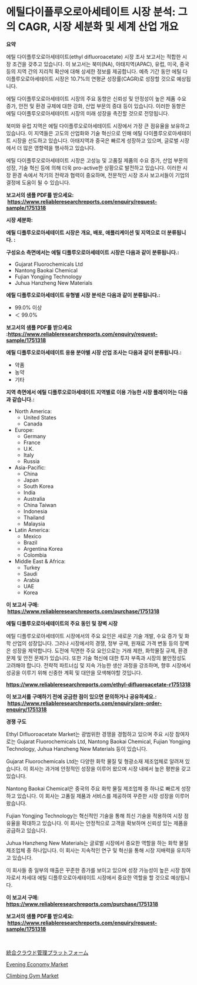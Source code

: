 <p><h1>에틸다이플루오로아세테이트 시장 분석: 그의 CAGR, 시장 세분화 및 세계 산업 개요</h1></p><p><strong>요약</strong></p>
<p><p>에틸 다이플루오로아세테이트(ethyl difluoroacetate) 시장 조사 보고서는 적합한 시장 조건을 갖추고 있습니다. 이 보고서는 북미(NA), 아태지역(APAC), 유럽, 미국, 중국 등의 지역 간의 지리적 확산에 대해 상세한 정보를 제공합니다. 예측 기간 동안 에틸 다이플루오로아세테이트 시장은 10.7%의 연평균 성장률(CAGR)로 성장할 것으로 예상됩니다.</p><p>에틸 다이플루오로아세테이트 시장의 주요 동향은 신뢰성 및 안정성이 높은 제품 수요 증가, 안전 및 환경 규제에 대한 강화, 산업 부문의 증대 등이 있습니다. 이러한 동향은 에틸 다이플루오로아세테이트 시장의 미래 성장을 촉진할 것으로 전망됩니다.</p><p>북미와 유럽 지역은 에틸 다이플루오로아세테이트 시장에서 가장 큰 점유율을 보유하고 있습니다. 이 지역들은 고도의 산업화와 기술 혁신으로 인해 에틸 다이플루오로아세테이트 시장을 선도하고 있습니다. 아태지역과 중국은 빠르게 성장하고 있으며, 글로벌 시장에서 더 많은 영향력을 행사하고 있습니다.</p><p>에틸 다이플루오로아세테이트 시장은 고성능 및 고품질 제품의 수요 증가, 산업 부문의 성장, 기술 혁신 등에 의해 더욱 pro-active한 상황으로 발전하고 있습니다. 이러한 시장 환경 속에서 적기의 전략과 협력이 중요하며, 전문적인 시장 조사 보고서들이 기업의 결정에 도움이 될 수 있습니다.</p></p>
<p><strong>보고서의 샘플 PDF를 받으세요: &nbsp;<a href="https://www.reliableresearchreports.com/enquiry/request-sample/1751318">https://www.reliableresearchreports.com/enquiry/request-sample/1751318</a></strong></p>
<p><strong>시장 세분화:</strong></p>
<p><strong> 에틸 디플루오로아세테이트 시장은 개요, 배포, 애플리케이션 및 지역으로 더 분류됩니다. :</strong></p>
<p><strong>구성요소 측면에서는 에틸 디플루오로아세테이트 시장은 다음과 같이 분류됩니다.:</strong></p>
<p><ul><li>Gujarat Fluorochemicals Ltd</li><li>Nantong Baokai Chemical</li><li>Fujian Yongjing Technology</li><li>Juhua Hanzheng New Materials</li></ul></p>
<p><strong> 에틸 디플루오로아세테이트 유형별 시장 분석은 다음과 같이 분류됩니다.:</strong></p>
<p><ul><li>99.0% 이상</li><li>＜ 99.0%</li></ul></p>
<p><strong>보고서의 샘플 PDF를 받으세요 :<a href="https://www.reliableresearchreports.com/enquiry/request-sample/1751318">https://www.reliableresearchreports.com/enquiry/request-sample/1751318</a></strong></p>
<p><strong> 에틸 디플루오로아세테이트 응용 분야별 시장 산업 조사는 다음과 같이 분류됩니다.:</strong></p>
<p><ul><li>약품</li><li>농약</li><li>기타</li></ul></p>
<p><strong>지역 측면에서 에틸 디플루오로아세테이트 지역별로 이용 가능한 시장 플레이어는 다음과 같습니다.:</strong></p>
<p><ul>
    <li>
        North America:
        <ul>
            <li>United States</li>
            <li>Canada</li>
        </ul>
    </li>
    <li>
        Europe:
        <ul>
            <li>Germany</li>
            <li>France</li>
            <li>U.K.</li>
            <li>Italy</li>
            <li>Russia</li>
        </ul>
    </li>
    <li>
        Asia-Pacific:
        <ul>
            <li>China</li>
            <li>Japan</li>
            <li>South Korea</li>
            <li>India</li>
            <li>Australia</li>
            <li>China Taiwan</li>
            <li>Indonesia</li>
            <li>Thailand</li>
            <li>Malaysia</li>
        </ul>
    </li>
    <li>
        Latin America:
        <ul>
            <li>Mexico</li>
            <li>Brazil</li>
            <li>Argentina Korea</li>
            <li>Colombia</li>
        </ul>
    </li>
    <li>
        Middle East & Africa:
        <ul>
            <li>Turkey</li>
            <li>Saudi</li>
            <li>Arabia</li>
            <li>UAE</li>
            <li>Korea</li>
        </ul>
    </li>
    </ul></p>
<p><strong>이 보고서 구매: &nbsp;<a href="https://www.reliableresearchreports.com/purchase/1751318">https://www.reliableresearchreports.com/purchase/1751318</a></strong></p>
<p><strong>에틸 디플루오로아세테이트의 주요 동인 및 장벽 시장</strong></p>
<p><p>에틸 디플루오로아세테이트 시장에서의 주요 요인은 새로운 기술 개발, 수요 증가 및 화학 산업의 성장입니다. 그러나 시장에서의 경쟁, 정부 규제, 원재료 가격 변동 등의 장벽은 성장을 제약합니다. 도전에 직면한 주요 요인으로는 거래 제한, 화학물질 규제, 환경 문제 및 안전 문제가 있습니다. 또한 기술 혁신에 대한 투자 부족과 시장의 불안정성도 고려해야 합니다. 전략적 파트너십 및 지속 가능한 생산 과정을 강조하며, 향후 시장에서 성공을 이루기 위해 신중한 계획 및 대안을 모색해야할 것입니다.</p></p>
<p><strong><a href="https://www.reliableresearchreports.com/ethyl-difluoroacetate-r1751318">https://www.reliableresearchreports.com/ethyl-difluoroacetate-r1751318</a></strong></p>
<p><strong>이 보고서를 구매하기 전에 궁금한 점이 있으면 문의하거나 공유하세요.: &nbsp;<a href="https://www.reliableresearchreports.com/enquiry/pre-order-enquiry/1751318">https://www.reliableresearchreports.com/enquiry/pre-order-enquiry/1751318</a></strong></p>
<p><strong>경쟁 구도</strong></p>
<p><p>Ethyl Difluoroacetate Market는 광범위한 경쟁을 경험하고 있으며 주요 시장 참여자로는 Gujarat Fluorochemicals Ltd, Nantong Baokai Chemical, Fujian Yongjing Technology, Juhua Hanzheng New Materials 등이 있습니다.</p><p>Gujarat Fluorochemicals Ltd는 다양한 화학 물질 및 형광소재 제조업체로 알려져 있습니다. 이 회사는 과거에 안정적인 성장을 이루어 왔으며 시장 내에서 높은 평판을 갖고 있습니다. </p><p>Nantong Baokai Chemical은 중국의 주요 화학 물질 제조업체 중 하나로 빠르게 성장하고 있습니다. 이 회사는 고품질 제품과 서비스를 제공하여 꾸준한 시장 성장을 이루어 왔습니다. </p><p>Fujian Yongjing Technology는 혁신적인 기술을 통해 최신 기술을 적용하여 시장 점유율을 확대하고 있습니다. 이 회사는 안정적으로 고객을 확보하며 신뢰성 있는 제품을 공급하고 있습니다.</p><p>Juhua Hanzheng New Materials는 글로벌 시장에서 중요한 역할을 하는 화학 물질 제조업체 중 하나입니다. 이 회사는 지속적인 연구 및 혁신을 통해 시장 지배력을 유지하고 있습니다.</p><p>이 회사들 중 일부의 매출은 꾸준한 증가를 보이고 있으며 성장 가능성이 높은 시장 참여자로서 차세대 에틸 디플루오로아세테이트 시장에서 중요한 역할을 할 것으로 예상됩니다.</p></p>
<p><strong>이 보고서 구매: &nbsp; <a href="https://www.reliableresearchreports.com/purchase/1751318">https://www.reliableresearchreports.com/purchase/1751318</a></strong></p>
<p><strong>보고서의 샘플 PDF를 받으세요: &nbsp;<a href="https://www.reliableresearchreports.com/enquiry/request-sample/1751318">https://www.reliableresearchreports.com/enquiry/request-sample/1751318</a></strong><strong></strong></p>
<p>&nbsp;</p>
<p><p><a href="https://github.com/Sophiaard2003/Market-Research-Report-List-1/blob/main/654974725503.md">統合クラウド管理プラットフォーム</a></p><p><a href="https://github.com/jerrycopelandthomaswsqd8q/Market-Research-Report-List-2/blob/main/evening-economy-market.md">Evening Economy Market</a></p><p><a href="https://github.com/brenzgnarento/Market-Research-Report-List-2/blob/main/climbing-gym-market.md">Climbing Gym Market</a></p></p>